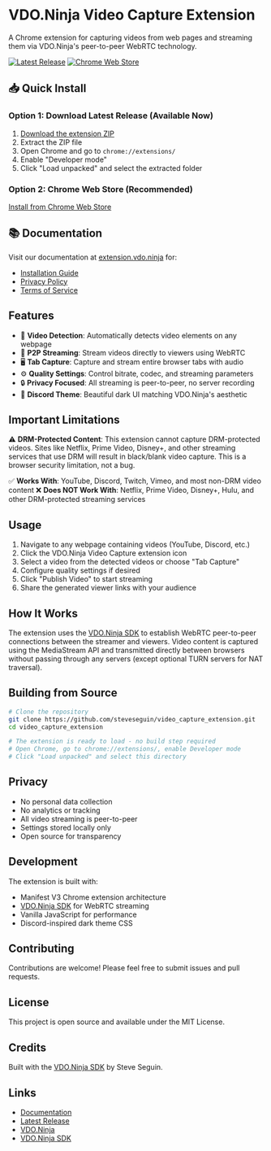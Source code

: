 # VDO.Ninja Video Capture Extension

A Chrome extension for capturing videos from web pages and streaming them via VDO.Ninja's peer-to-peer WebRTC technology.

[![Latest Release](https://img.shields.io/github/v/release/steveseguin/video_capture_extension)](https://github.com/steveseguin/video_capture_extension/releases/latest)
[![Chrome Web Store](https://img.shields.io/badge/Chrome%20Web%20Store-Available-brightgreen)](https://chromewebstore.google.com/detail/vdoninja-video-capture/hppndmepdhaplfamkeblnhpjmiigcdij)

## 📥 Quick Install

### Option 1: Download Latest Release (Available Now)
1. [Download the extension ZIP](https://github.com/steveseguin/video_capture_extension/releases/latest/download/vdo-ninja-capture-extension.zip)
2. Extract the ZIP file
3. Open Chrome and go to `chrome://extensions/`
4. Enable "Developer mode"
5. Click "Load unpacked" and select the extracted folder

### Option 2: Chrome Web Store (Recommended)
[Install from Chrome Web Store](https://chromewebstore.google.com/detail/vdoninja-video-capture/hppndmepdhaplfamkeblnhpjmiigcdij)

## 📚 Documentation

Visit our documentation at [extension.vdo.ninja](https://extension.vdo.ninja/) for:
- [Installation Guide](https://extension.vdo.ninja/installation.html)
- [Privacy Policy](https://extension.vdo.ninja/privacy.html)
- [Terms of Service](https://extension.vdo.ninja/terms.html)

## Features

- 🎥 **Video Detection**: Automatically detects video elements on any webpage
- 📡 **P2P Streaming**: Stream videos directly to viewers using WebRTC
- 🖥️ **Tab Capture**: Capture and stream entire browser tabs with audio
- ⚙️ **Quality Settings**: Control bitrate, codec, and streaming parameters
- 🔒 **Privacy Focused**: All streaming is peer-to-peer, no server recording
- 🎨 **Discord Theme**: Beautiful dark UI matching VDO.Ninja's aesthetic

## Important Limitations

⚠️ **DRM-Protected Content**: This extension cannot capture DRM-protected videos. Sites like Netflix, Prime Video, Disney+, and other streaming services that use DRM will result in black/blank video capture. This is a browser security limitation, not a bug.

✅ **Works With**: YouTube, Discord, Twitch, Vimeo, and most non-DRM video content
❌ **Does NOT Work With**: Netflix, Prime Video, Disney+, Hulu, and other DRM-protected streaming services

## Usage

1. Navigate to any webpage containing videos (YouTube, Discord, etc.)
2. Click the VDO.Ninja Video Capture extension icon
3. Select a video from the detected videos or choose "Tab Capture"
4. Configure quality settings if desired
5. Click "Publish Video" to start streaming
6. Share the generated viewer links with your audience

## How It Works

The extension uses the [VDO.Ninja SDK](https://sdk.vdo.ninja) to establish WebRTC peer-to-peer connections between the streamer and viewers. Video content is captured using the MediaStream API and transmitted directly between browsers without passing through any servers (except optional TURN servers for NAT traversal).

## Building from Source

```bash
# Clone the repository
git clone https://github.com/steveseguin/video_capture_extension.git
cd video_capture_extension

# The extension is ready to load - no build step required
# Open Chrome, go to chrome://extensions/, enable Developer mode
# Click "Load unpacked" and select this directory
```

## Privacy

- No personal data collection
- No analytics or tracking
- All video streaming is peer-to-peer
- Settings stored locally only
- Open source for transparency

## Development

The extension is built with:
- Manifest V3 Chrome extension architecture
- [VDO.Ninja SDK](https://sdk.vdo.ninja) for WebRTC streaming
- Vanilla JavaScript for performance
- Discord-inspired dark theme CSS

## Contributing

Contributions are welcome! Please feel free to submit issues and pull requests.

## License

This project is open source and available under the MIT License.

## Credits

Built with the [VDO.Ninja SDK](https://sdk.vdo.ninja) by Steve Seguin.

## Links

- [Documentation](https://steveseguin.github.io/video_capture_extension/)
- [Latest Release](https://github.com/steveseguin/video_capture_extension/releases/latest)
- [VDO.Ninja](https://vdo.ninja)
- [VDO.Ninja SDK](https://sdk.vdo.ninja)